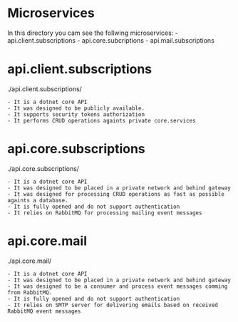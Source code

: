 # Microservices

In this directory you cam see the follwing microservices:
	- api.client.subscriptions
	- api.core.subcriptions
	- api.mail.subscriptions


# api.client.subscriptions
./api.client.subscriptions/

	- It is a dotnet core API 
	- It was designed to be publicly available.
	- It supports security tokens authorization
	- It performs CRUD operations againts private core.services

# api.core.subscriptions
./api.core.subscriptions/

	- It is a dotnet core API 
	- It was designed to be placed in a private network and behind gateway
	- It was designed for processing CRUD operations as fast as possible againts a database.
	- It is fully opened and do not support authentication
	- It relies on RabbitMQ for processing mailing event messages 

# api.core.mail
./api.core.mail/

	- It is a dotnet core API 
	- It was designed to be placed in a private network and behind gateway
	- It was designed to be a consumer and process event messages comming from RabbitMQ.
	- It is fully opened and do not support authentication
	- It relies on SMTP server for delivering emails based on received RabbitMQ event messages 


